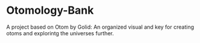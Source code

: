 # Otomology-Bank
A project based on Otom by Golid: An organized visual and key for creating otoms and explorintg the universes further.
